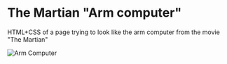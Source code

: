 # The Martian "Arm computer"
HTML+CSS of a page trying to look like the arm computer from the movie "The Martian"

![Arm Computer](http://antila.github.io/the-martian-arm-computer/the-martian-arm-computer-v1.0-antila.github.io.gif "Arm Computer")
